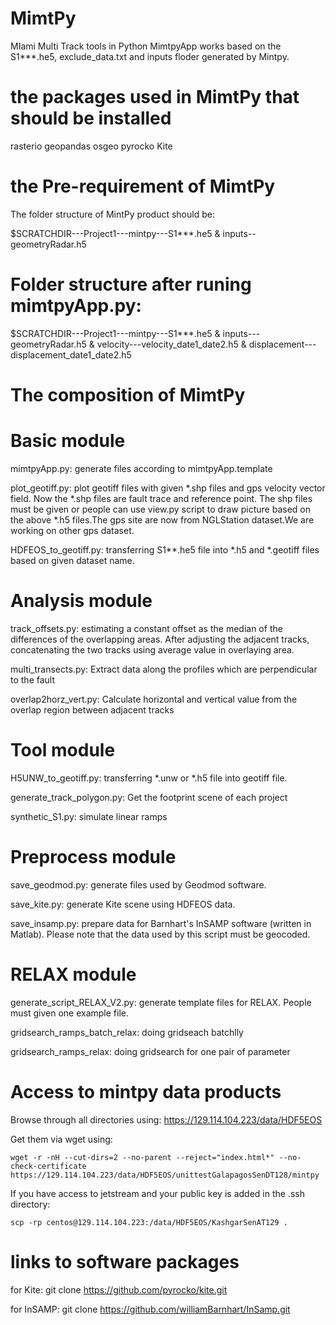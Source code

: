 # MimtPy
MIami Multi Track tools in Python
MimtpyApp works based on the S1***.he5, exclude_data.txt and inputs floder generated by Mintpy.

# the packages used in MimtPy that should be installed
rasterio
geopandas
osgeo
pyrocko
Kite

# the Pre-requirement of MimtPy

The folder structure of MintPy product should be:

$SCRATCHDIR---Project1---mintpy---S1***.he5 & inputs--geometryRadar.h5

# Folder structure after runing mimtpyApp.py:


$SCRATCHDIR---Project1---mintpy---S1***.he5 & inputs---geometryRadar.h5 & velocity---velocity_date1_date2.h5 & displacement---displacement_date1_date2.h5

# The composition of MimtPy
# Basic module

mimtpyApp.py: generate files according to mimtpyApp.template 

plot_geotiff.py: plot geotiff files with given *.shp files and gps velocity vector field. Now the *.shp files are fault trace and reference point. The shp files must be given or people can use view.py script to draw picture based on the above *.h5 files.The gps site are now from NGLStation dataset.We are working on other gps dataset.

HDFEOS_to_geotiff.py: transferring S1**.he5 file into *.h5 and *.geotiff files based on given dataset name.

# Analysis module

track_offsets.py: estimating a constant offset as the median of the differences of the overlapping areas. After adjusting the adjacent tracks, concatenating the two tracks using average value in overlaying area.

multi_transects.py: Extract data along the profiles which are perpendicular to the fault

overlap2horz_vert.py: Calculate horizontal and vertical value from the overlap region between adjacent tracks

# Tool module

H5UNW_to_geotiff.py: transferring *.unw or *.h5 file into geotiff file.

generate_track_polygon.py: Get the footprint scene of each project  

synthetic_S1.py: simulate linear ramps

# Preprocess module

save_geodmod.py: generate files used by Geodmod software.

save_kite.py: generate Kite scene using HDFEOS data.

save_insamp.py: prepare data for Barnhart's InSAMP software (written in Matlab). Please note that the data used by this script must be geocoded.

# RELAX module
generate_script_RELAX_V2.py: generate template files for RELAX. People must given one example file.

gridsearch_ramps_batch_relax: doing gridseach batchlly

gridsearch_ramps_relax: doing gridsearch for one pair of parameter

# Access to mintpy data products
Browse through all directories using: https://129.114.104.223/data/HDF5EOS 

Get them via wget using:
```
wget -r -nH --cut-dirs=2 --no-parent --reject="index.html*" --no-check-certificate https://129.114.104.223/data/HDF5EOS/unittestGalapagosSenDT128/mintpy
```
If you have access to jetstream and  your public key is added in the .ssh directory:
```
scp -rp centos@129.114.104.223:/data/HDF5EOS/KashgarSenAT129 .
```
# links to software packages

for Kite:
git clone https://github.com/pyrocko/kite.git

for InSAMP:
git clone https://github.com/williamBarnhart/InSamp.git
